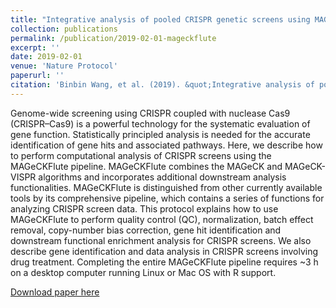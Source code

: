 ```yaml
---
title: "Integrative analysis of pooled CRISPR genetic screens using MAGeCKFlute"
collection: publications
permalink: /publication/2019-02-01-mageckflute
excerpt: ''
date: 2019-02-01
venue: 'Nature Protocol'
paperurl: ''
citation: 'Binbin Wang, et al. (2019). &quot;Integrative analysis of pooled CRISPR genetic screens using MAGeCKFlute.&quot; <i>Nature Protocol</i>. 1(1).'
---
```

Genome-wide screening using CRISPR coupled with nuclease Cas9 (CRISPR–Cas9) is a powerful technology for the systematic evaluation of gene function. Statistically principled analysis is needed for the accurate identification of gene hits and associated pathways. Here, we describe how to perform computational analysis of CRISPR screens using the MAGeCKFlute pipeline. MAGeCKFlute combines the MAGeCK and MAGeCK-VISPR algorithms and incorporates additional downstream analysis functionalities. MAGeCKFlute is distinguished from other currently available tools by its comprehensive pipeline, which contains a series of functions for analyzing CRISPR screen data. This protocol explains how to use MAGeCKFlute to perform quality control (QC), normalization, batch effect removal, copy-number bias correction, gene hit identification and downstream functional enrichment analysis for CRISPR screens. We also describe gene identification and data analysis in CRISPR screens involving drug treatment. Completing the entire MAGeCKFlute pipeline requires ~3 h on a desktop computer running Linux or Mac OS with R support.

[Download paper here](http://wbb1813.github.io/files/MAGeCKFlute.pdf)
